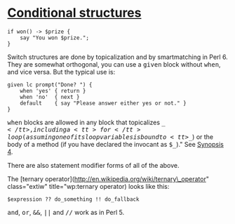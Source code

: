 [1]: http://rosettacode.org/wiki/Conditional_structures

# [Conditional structures][1]

```perl6
if won() -> $prize {
    say "You won $prize.";
}
```


Switch structures are done by topicalization and by smartmatching in Perl 6. They are somewhat orthogonal, you can use a <tt>given</tt> block without <tt>when</tt>, and vice versa. But the typical use is:

```perl6
given lc prompt("Done? ") {
    when 'yes' { return }
    when 'no'  { next }
    default    { say "Please answer either yes or not." }
}
```


<tt>when</tt> blocks are allowed in any block that topicalizes <tt>$\_</tt>, including a
<tt>for</tt> loop (assuming one of its loop variables is bound to <tt>$\_</tt>)
or the body of a method (if you have declared the invocant as <tt>$\_</tt>)." See [Synopsis 4](http://perlcabal.org/syn/S04.html#Switch\_statements).



There are also statement modifier forms of all of the above.



The [ternary operator](http://en.wikipedia.org/wiki/ternary\_operator" class="extiw" title="wp:ternary operator) looks like this:

```perl6
$expression ?? do_something !! do_fallback
```


<tt>and</tt>, <tt>or</tt>, <tt>&amp;&amp;</tt>, <tt>||</tt> and <tt>//</tt> work as in Perl 5.